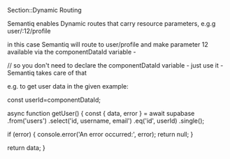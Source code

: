 
Section::Dynamic Routing 

Semantiq enables Dynamic routes that carry resource parameters, e.g.g
user/:12/profile

in this case Semantiq will route to user/profile and make parameter 12 available via the componentDataId variable - 

// so you don't need to declare the componentDataId variable - just use it - Semantiq takes care of that   

e.g. to get user data in the given example:

const userId=componentDataId;

async function getUser() {
  const { data, error } = await supabase
    .from('users')
    .select('id, username, email')
    .eq('id', userId)
    .single();

  if (error) {
    console.error('An error occurred:', error);
    return null;
  }

  return data;
}




